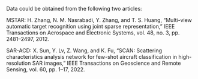 Data could be obtained from the following two articles:

MSTAR: H. Zhang, N. M. Nasrabadi, Y. Zhang, and T. S. Huang, “Multi-view automatic target recognition using joint sparse representation,” IEEE Transactions on Aerospace and Electronic Systems, vol. 48, no. 3, pp. 2481–2497, 2012.

SAR-ACD: X. Sun, Y. Lv, Z. Wang, and K. Fu, “SCAN: Scattering characteristics analysis network for few-shot aircraft classification in high-resolution SAR images,” IEEE Transactions on Geoscience and Remote Sensing, vol. 60, pp. 1–17, 2022.
